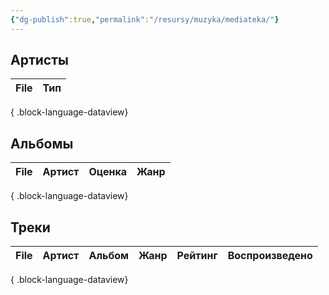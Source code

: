 ```yaml
---
{"dg-publish":true,"permalink":"/resursy/muzyka/mediateka/"}
---
```


## Артисты
| File | Тип |
| ---- | --- |

{ .block-language-dataview}
## Альбомы 
| File | Артист | Оценка | Жанр |
| ---- | ------ | ------ | ---- |

{ .block-language-dataview}
## Треки
| File | Артист | Альбом | Жанр | Рейтинг | Воспроизведено |
| ---- | ------ | ------ | ---- | ------- | -------------- |

{ .block-language-dataview}

